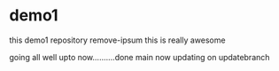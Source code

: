 # demo1

this demo1 repository
remove-ipsum
this is really awesome

going all well upto now..........done
main
now updating on updatebranch 

